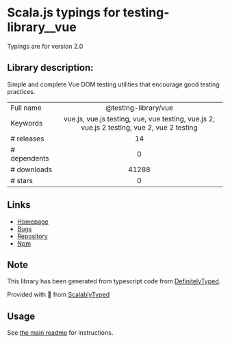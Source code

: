 
# Scala.js typings for testing-library__vue

Typings are for version 2.0

## Library description:
Simple and complete Vue DOM testing utilities that encourage good testing practices.

|                    |                 |
| ------------------ | :-------------: |
| Full name          | @testing-library/vue |
| Keywords           | vue.js, vue.js testing, vue, vue testing, vue.js 2, vue.js 2 testing, vue 2, vue 2 testing |
| # releases         | 14 |
| # dependents       | 0 |
| # downloads        | 41288 |
| # stars            | 0 |

## Links
- [Homepage](https://github.com/testing-library/vue-testing-library#readme)
- [Bugs](https://github.com/testing-library/vue-testing-library/issues)
- [Repository](https://github.com/testing-library/vue-testing-library)
- [Npm](https://www.npmjs.com/package/%40testing-library%2Fvue)
    


## Note
This library has been generated from typescript code from [DefinitelyTyped](https://definitelytyped.org).

Provided with :purple_heart: from [ScalablyTyped](https://github.com/oyvindberg/ScalablyTyped)

## Usage
See [the main readme](../../readme.md) for instructions.


